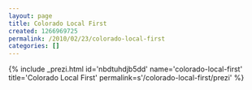 ```yaml
---
layout: page
title: Colorado Local First
created: 1266969725
permalink: /2010/02/23/colorado-local-first
categories: []
---
```

{% include _prezi.html id='nbdtuhdjb5dd' name='colorado-local-first' title='Colorado Local First' permalink=s'/colorado-local-first/prezi' %}
